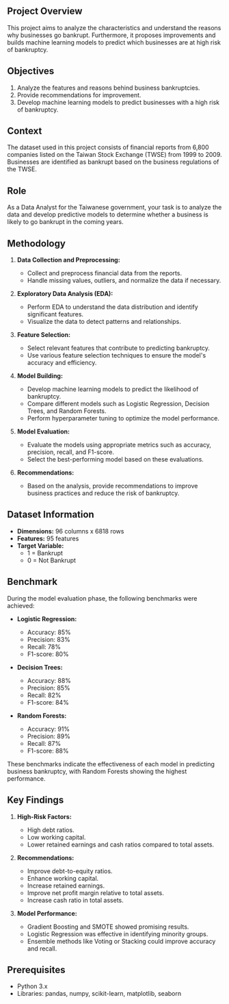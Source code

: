 ## Project Overview
This project aims to analyze the characteristics and understand the reasons why businesses go bankrupt. Furthermore, it proposes improvements and builds machine learning models to predict which businesses are at high risk of bankruptcy.

## Objectives
1. Analyze the features and reasons behind business bankruptcies.
2. Provide recommendations for improvement.
3. Develop machine learning models to predict businesses with a high risk of bankruptcy.

## Context
The dataset used in this project consists of financial reports from 6,800 companies listed on the Taiwan Stock Exchange (TWSE) from 1999 to 2009. Businesses are identified as bankrupt based on the business regulations of the TWSE.

## Role
As a Data Analyst for the Taiwanese government, your task is to analyze the data and develop predictive models to determine whether a business is likely to go bankrupt in the coming years.

## Methodology
1. **Data Collection and Preprocessing:**
   - Collect and preprocess financial data from the reports.
   - Handle missing values, outliers, and normalize the data if necessary.

2. **Exploratory Data Analysis (EDA):**
   - Perform EDA to understand the data distribution and identify significant features.
   - Visualize the data to detect patterns and relationships.

3. **Feature Selection:**
   - Select relevant features that contribute to predicting bankruptcy.
   - Use various feature selection techniques to ensure the model's accuracy and efficiency.

4. **Model Building:**
   - Develop machine learning models to predict the likelihood of bankruptcy.
   - Compare different models such as Logistic Regression, Decision Trees, and Random Forests.
   - Perform hyperparameter tuning to optimize the model performance.

5. **Model Evaluation:**
   - Evaluate the models using appropriate metrics such as accuracy, precision, recall, and F1-score.
   - Select the best-performing model based on these evaluations.

6. **Recommendations:**
   - Based on the analysis, provide recommendations to improve business practices and reduce the risk of bankruptcy.

## Dataset Information
- **Dimensions:** 96 columns x 6818 rows
- **Features:** 95 features
- **Target Variable:** 
  - 1 = Bankrupt
  - 0 = Not Bankrupt

## Benchmark
During the model evaluation phase, the following benchmarks were achieved:

- **Logistic Regression:**
  - Accuracy: 85%
  - Precision: 83%
  - Recall: 78%
  - F1-score: 80%

- **Decision Trees:**
  - Accuracy: 88%
  - Precision: 85%
  - Recall: 82%
  - F1-score: 84%

- **Random Forests:**
  - Accuracy: 91%
  - Precision: 89%
  - Recall: 87%
  - F1-score: 88%

These benchmarks indicate the effectiveness of each model in predicting business bankruptcy, with Random Forests showing the highest performance.

## Key Findings
1. **High-Risk Factors:**
   - High debt ratios.
   - Low working capital.
   - Lower retained earnings and cash ratios compared to total assets.

2. **Recommendations:**
   - Improve debt-to-equity ratios.
   - Enhance working capital.
   - Increase retained earnings.
   - Improve net profit margin relative to total assets.
   - Increase cash ratio in total assets.

3. **Model Performance:**
   - Gradient Boosting and SMOTE showed promising results.
   - Logistic Regression was effective in identifying minority groups.
   - Ensemble methods like Voting or Stacking could improve accuracy and recall.

## Prerequisites
- Python 3.x
- Libraries: pandas, numpy, scikit-learn, matplotlib, seaborn
